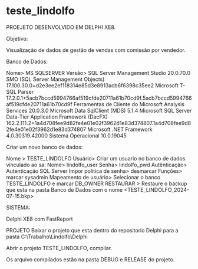 # teste_lindolfo

PROEJETO DESENVOLVIDO EM DELPHI XE8.

Objetivo:

Visualização de dados de gestão de vendas com comissão por vendedor.


Banco de Dados:

Nome> MS SQLSERVER
Versão>
	SQL Server Management Studio					20.0.70.0
	SMO (SQL Server Management Objects)				17.100.30.0+d2e3ee2ef118314e85d3e8913acb6f6398c35ee2
	Microsoft T-SQL Parser						17.2.0.1+5acb7bccd5994766af519cfde20711a61b70cd9f.5acb7bccd5994766af519cfde20711a61b70cd9f
	Ferramentas de Cliente do Microsoft Analysis Services		20.0.3.0
	Microsoft Data SqlClient (MDS)					5.1.4
	Microsoft SQL Server Data-Tier Application Framework (DacFX)	162.2.111.2+1a4d708fee9d82fe4e01e02f3962d1e83d374807.1a4d708fee9d82fe4e01e02f3962d1e83d374807
	Microsoft .NET Framework					4.0.30319.42000
	Sistema Operacional						10.0.19045

Criar um novo banco de dados:

Nome > TESTE_LINDOLFO
Usuário>
	Criar um usuario no banco de dados vinculado ao sa:
	Nome>  lindolfo_user
	Senha> lindolfo_pwd
	Autênticação> Autenticação SQL Server
	Impor politica de senha> desmarcar
	Funções> marcar sysadmin
	Mapeamento de usuário> Selecionar o banco TESTE_LINDOLFO e marcar DB_OWNER
RESTAURAR > Restaure o backup que esta na pasta Banco de Dados com o nome <TESTE_LINDOLFO_2024-07-15.bkp>

SISTEMA:

Delphi XE8 com FastReport

PROJETO Baixar o projeto que esta dentro do repositorio Delphi para a pasta C:\Trabalho\Lindolfo\Delphi

Abrir o projeto TESTE_LINDOLFO, compilar.

Os arquivo compilados estão na pasta DEBUG e RELEASE do projeto.


